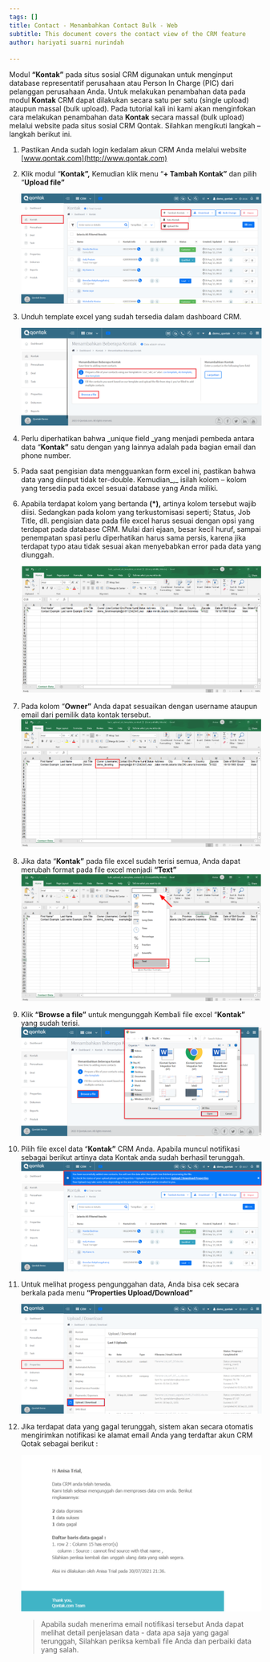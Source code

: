 ```yaml
---
tags: []
title: Contact - Menambahkan Contact Bulk - Web
subtitle: This document covers the contact view of the CRM feature
author: hariyati suarni nurindah

---
```

Modul **“Kontak”** pada situs sosial CRM digunakan untuk menginput database representatif perusahaan atau Person In Charge (PIC) dari pelanggan perusahaan Anda. Untuk melakukan penambahan data pada modul **Kontak** CRM dapat dilakukan secara satu per satu (single upload) ataupun massal (bulk upload). Pada tutorial kali ini kami akan menginfokan cara melakukan penambahan data **Kontak** secara massal (bulk upload) melalui website pada situs sosial CRM Qontak. Silahkan mengikuti langkah – langkah berikut ini.

 1. Pastikan Anda sudah login kedalam akun CRM Anda melalui website [www.qontak.com](http://www.qontak.com)
 2. Klik modul “**Kontak”,** Kemudian klik menu “**+ Tambah Kontak”** dan pilih “**Upload file”**

    ![](/uploads/kontakbukl1.PNG)
 3. Unduh template excel yang sudah tersedia dalam dashboard CRM.

    ![](/uploads/screencapture-qontak-crm-leads-multiple-new-2021-09-30-13_45_58.png)
 4. Perlu diperhatikan bahwa _unique field _yang menjadi pembeda antara data “**Kontak”** satu dengan yang lainnya adalah pada bagian email dan phone number.
 5. Pada saat pengisian data mengguankan form excel ini, pastikan bahwa data yang diinput tidak ter-double. Kemudian_,_ isilah kolom – kolom yang tersedia pada excel sesuai database yang Anda miliki.
 6. Apabila terdapat kolom yang bertanda **(*),** artinya kolom tersebut wajib diisi. Sedangkan pada kolom yang terkustomisasi seperti; Status, Job Title, dll. pengisian data pada file excel harus sesuai dengan opsi yang terdapat pada database CRM. Mulai dari ejaan, besar kecil huruf, sampai penempatan spasi perlu diperhatikan harus sama persis, karena jika terdapat typo atau tidak sesuai akan menyebabkan error pada data yang diunggah.

    ![](/uploads/bulkontak4.PNG)
 7. Pada kolom “**Owner”** Anda dapat sesuaikan dengan username ataupun email dari pemilik data kontak tersebut.  
    ![](/uploads/bulkontak5.PNG)
 8. Jika data “**Kontak”** pada file excel sudah terisi semua, Anda dapat merubah format pada file excel menjadi **“Text”**  
    ![](/uploads/bulkontak6.PNG)
 9. Klik **“Browse a file”** untuk mengunggah Kembali file excel “**Kontak”** yang sudah terisi.  
    ![](/uploads/bulkontak3.PNG)
10. Pilih file excel data “**Kontak”** CRM Anda. Apabila muncul notifikasi sebagai berikut artinya data Kontak anda sudah berhasil terunggah.  
    ![](/uploads/kontakbukl2.PNG)
11. Untuk melihat progess pengunggahan data, Anda bisa cek secara berkala pada menu **“Properties Upload/Download”**

    ![](/uploads/kontakbukl3.PNG)
12. Jika terdapat data yang gagal terunggah, sistem akan secara otomatis mengirimkan notifikasi ke alamat email Anda yang terdaftar akun CRM Qotak sebagai berikut :

    ![](/uploads/bulkontak9.PNG)

    > Apabila sudah menerima email notifikasi tersebut Anda dapat melihat detail penjelasan data - data apa saja yang gagal terunggah, Silahkan periksa kembali file Anda dan perbaiki data yang salah.